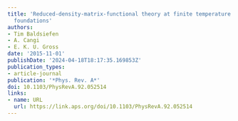```yaml
---
title: 'Reduced-density-matrix-functional theory at finite temperature: Theoretical
  foundations'
authors:
- Tim Baldsiefen
- A. Cangi
- E. K. U. Gross
date: '2015-11-01'
publishDate: '2024-04-18T18:17:35.169853Z'
publication_types:
- article-journal
publication: '*Phys. Rev. A*'
doi: 10.1103/PhysRevA.92.052514
links:
- name: URL
  url: https://link.aps.org/doi/10.1103/PhysRevA.92.052514
---
```

